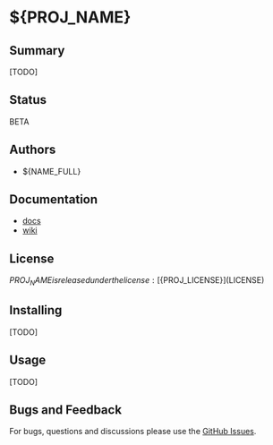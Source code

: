 # ${PROJ_NAME}

## Summary

[TODO]

## Status 

BETA

## Authors

- ${NAME_FULL}

## Documentation

- [docs](LICENSE)
- [wiki](https://github.com/${GITHUB_USER}/${GITHUB_REPO}/wiki) 

## License

${PROJ_NAME} is released under the license : [${PROJ_LICENSE}](LICENSE) 

## Installing

[TODO]

## Usage

[TODO]

## Bugs and Feedback

For bugs, questions and discussions please use the [GitHub Issues](https://github.com/${GITHUB_USER}/${GITHUB_REPO}/issues).


